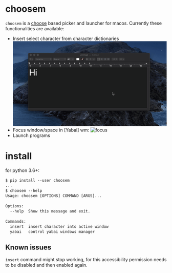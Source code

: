 # choosem

`choosem` is a [choose] based picker and launcher for macos.
Currently these functionalities are available:

* Insert select character from character dictionaries
![input](./screenshots/choosem-insert.gif)
* Focus window/space in [Yabai] wm:
![focus](./screenshots/choosem-focus.gif)
* Launch programs

# install

for python 3.6+:
```
$ pip install --user choosem 
...
$ choosem --help
Usage: choosem [OPTIONS] COMMAND [ARGS]...

Options:
  --help  Show this message and exit.

Commands:
  insert  insert character into active window
  yabai   control yabai windows manager
```

## Known issues

`insert` command might stop working, for this accessibility permission needs to be disabled and then enabled again.

[choose]: https://github.com/chipsenkbeil/choose


